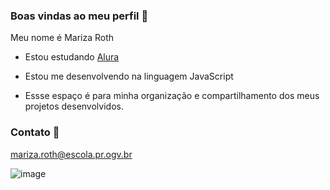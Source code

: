 ### Boas vindas ao meu perfil 🌻

Meu nome é Mariza Roth

- Estou estudando [Alura](https://alura.com.br)

- Estou me desenvolvendo na linguagem JavaScript

- Essse espaço é para minha organização e compartilhamento dos meus projetos desenvolvidos.

### Contato 📧
mariza.roth@escola.pr.ogv.br

![image](https://github.com/marizaroth/marizaroth/assets/166747926/729b4a2d-eeea-42ec-8cea-bde3aa708bc6)

